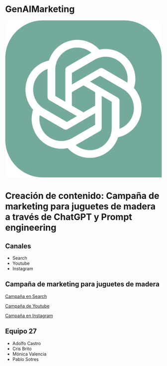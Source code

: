 # GenAIMarketing

![image](ChatGPT_logo.png)
# Creación de contenido: Campaña de marketing para juguetes de madera a través de ChatGPT y Prompt engineering
## Canales
- Search
- Youtube
- Instagram 


## Campaña de marketing para juguetes de madera

[Campaña en Search](search.md)

[Campaña de Youtube](youtube.md)

[Campaña en Instagram](instagram.md)


## Equipo 27
- Adolfo Castro
- Cris Brito
- Mónica Valencia
- Pablo Sotres
